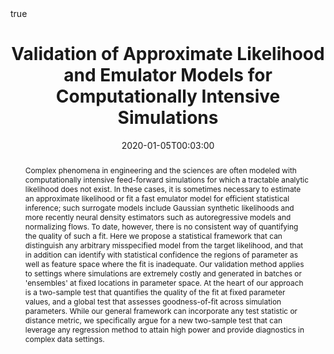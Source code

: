 ---
title : "Validation of Approximate Likelihood and Emulator Models for Computationally Intensive Simulations"
date : 2020-01-05T00:03:00
draft : false

# Authors. Comma separated list, e.g. `["Bob Smith", "David Jones"]`.
authors : [N. Dalmasso, A. B. Lee, admin , T. Pospisil, I. Kim ,   C. Lin]
  
# Publication type.
# Legend:
# 0 : Uncategorized
# 1 : Conference paper
# 2 : Journal article
# 3 : Manuscript
# 4 : Report
# 5 : Book
# 6 : Book section
publication_types : ["1"]

# Publication name and optional abbreviated version.
publication : "Proceedings of Machine Learning Research (AISTATS Track)"
#publication_short : "In *ICMEW*"

# Abstract and optional shortened version.
abstract : "Complex phenomena in engineering and the sciences are often modeled with computationally intensive feed-forward simulations for which a tractable analytic likelihood does not exist. In these cases, it is sometimes necessary to estimate an approximate likelihood or fit a fast emulator model for efficient statistical inference; such surrogate models include Gaussian synthetic likelihoods and more recently neural density estimators such as autoregressive models and normalizing flows. To date, however, there is no consistent way of quantifying the quality of such a fit. Here we propose a statistical framework that can distinguish any arbitrary misspecified model from the target likelihood, and that in addition can identify with statistical confidence the regions of parameter as well as feature space where the fit is inadequate. Our validation method applies to settings where simulations are extremely costly and generated in batches or 'ensembles' at fixed locations in parameter space. At the heart of our approach is a two-sample test that quantifies the quality of the fit at fixed parameter values, and a global test that assesses goodness-of-fit across simulation parameters. While our general framework can incorporate any test statistic or distance metric, we specifically argue for a new two-sample test that can leverage any regression method to attain high power and provide diagnostics in complex data settings."
abstract_short : ""

# Featured image thumbnail (optional)
image_preview : ""

# Is this a selected publication? (true/false)
featured : false

# Projects (optional).
#   Associate this publication with one or more of your projects.
#   Simply enter your project's filename without extension.
#   E.g. `projects : ["deep-learning"]` references `content/project/deep-learning.md`.
#   Otherwise, set `projects : []`.
# projects : ["example-external-project"]

# Tags (optional).
#   Set `tags : []` for no tags, or use the form `tags : ["A Tag", "Another Tag"]` for one or more tags.
tags : ["Emulators","Validation","Approximate Likelihood","ABC"]

# Links (optional).
url_pdf : "http://proceedings.mlr.press/v108/dalmasso20a.html"
url_preprint : "https://arxiv.org/pdf/1905.11505.pdf"
#url_code : ""
#url_dataset : "#"
#url_project : "#"
#url_slides : "#"
#url_video : "#"
#url_poster : "#"
#url_source : "#"

# Custom links (optional).
#   Uncomment line below to enable. For multiple links, use the form `[{...}, {...}, {...}]`.
#url_custom : [{name : "Custom Link", url : "http://example.org"}]

# Does this page contain LaTeX math? (true/false)
math : true

# Does this page require source code highlighting? (true/false)
highlight : true

---
